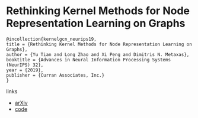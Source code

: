# Rethinking Kernel Methods for Node Representation Learning on Graphs

```
@incollection{kernelgcn_neurips19,
title = {Rethinking Kernel Methods for Node Representation Learning on Graphs},
author = {Yu Tian and Long Zhao and Xi Peng and Dimitris N. Metaxas},
booktitle = {Advances in Neural Information Processing Systems (NeurIPS) 32},
year = {2019},
publisher = {Curran Associates, Inc.}
}
```

links
- [arXiv](https://arxiv.org/abs/1910.02548)
- [code](https://github.com/bluer555/KernelGCN)
